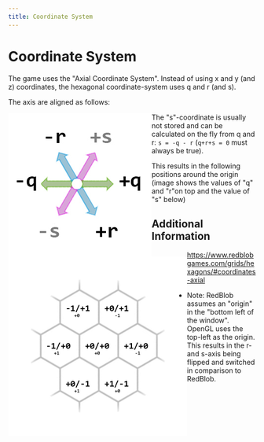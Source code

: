 ```yaml
---
title: Coordinate System
---
```


# Coordinate System

The game uses the "Axial Coordinate System". Instead of using x and y (and z) coordinates, the hexagonal coordinate-system uses q and r (and s). 

The axis are aligned as follows: 

<img src="images\axis.jpg" alt="axis" style="float:left" />

The "s"-coordinate is usually not stored and can be calculated on the fly from q and r: `s = -q - r` (`q+r+s = 0` must always be true).

This results in the following positions around the origin (image shows the values of "q" and "r"on top and the value of "s" below)

<img src="images\coordinates.jpg" alt="axis" style="float: left; zoom: 50%;" />





## Additional Information

https://www.redblobgames.com/grids/hexagons/#coordinates-axial

- Note: RedBlob assumes an "origin" in the "bottom left of the window". OpenGL uses the top-left as the origin. This results in the r- and s-axis being flipped and switched in comparison to RedBlob. 